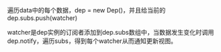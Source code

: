 遍历data中的每个数据，dep = new Dep()，并且给当前的dep.subs.push(watcher)

watcher是dep实例的订阅者添加到dep.subs数组中，当数据发生变化时调用dep.notify，遍历subs，得到每个watcher从而通知更新视图。